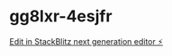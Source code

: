 # gg8lxr-4esjfr

[Edit in StackBlitz next generation editor ⚡️](https://stackblitz.com/~/github.com/MaksimProkopenko/gg8lxr-4esjfr)